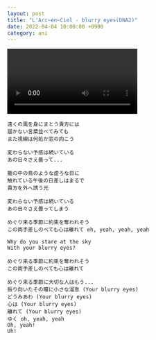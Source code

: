 ```yaml
---
layout: post
title: "L'Arc~en~Ciel - blurry eyes(DNA2)"
date: 2022-04-04 10:00:00 +0900
category: ani
---
```


<div class="video-container">
    <video id="player" class="video-js vjs-default-skin vjs-big-play-centered" data-json="/public/json/ani/L'Arc~en~Ciel - blurry eyes(DNA2).json"></video>
</div>

```
遠くの風を身にまとう貴方には
届かない言葉並べてみても
また視線は何処か窓の向こう

変わらない予感は続いている
あの日々さえ曇って...

籠の中の鳥のような虚ろな目に
触れている午後の日差しはまるで
貴方を外へ誘う光

変わらない予感は続いている
あの日々さえ曇ってしまう

めぐり来る季節に約束を奪われそう
この両手差しのべても心は離れて eh, yeah, yeah, yeah

Why do you stare at the sky
With your blurry eyes?

めぐり来る季節に約束を奪われそう
この両手差しのべても心は離れて

めぐり来る季節に大切な人はもう...
振り向いたその瞳に小さな溜息 (Your blurry eyes)
どうみあわ (Your blurry eyes)
心は (Your blurry eyes)
離れて (Your blurry eyes)
ゆく oh, yeah, yeah
Oh, yeah!
Uh!
```